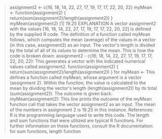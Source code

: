 > assignment2 <- c(16, 18, 14, 22, 27, 17, 19, 17, 17, 22, 20, 22)
> myMean <- function(assignment2) { return(sum(assignment2)/length(assignment2)) }
> myMean(assignment2)
[1] 19.25
> EXPLANATION
A vector assignment2 with the values [16, 18, 14, 22, 27, 17, 19, 17, 17, 22, 20, 22] is defined by the supplied R code. The definition of a function called myMean follows, which computes the mean (average) of the values in a vector (in this case, assignment2) as an input. The vector's length is divided by the total of all of its values to determine the mean.
This is how the code is broken down:
assignment2 \- c(16, 18, 14, 22, 27, 17, 19, 17, 17, 22, 20, 22): This generates a vector with the indicated numerical values called assignment2.
function(assignment2) { return(sum(assignment2)/length(assignment2)) } for myMean <- This defines a function called myMean, whose argument is a vector (assignment 2). Within the function, the value is calculated to the mean by dividing the vector's length (length(assignment2)) by its total (sum(assignment2)). The outcome is given back.
myMean(assignment2): This line prints the outcome of the myMean function call that takes the vector assignment2 as an input. The mean of the numbers in assignment 2 is 19.25 in this instance.
References: R is the programming language used to write this code. The length and sum functions that were utilized are typical R functions. For further information on these functions, consult the R documentation: for sum functions, length function 
